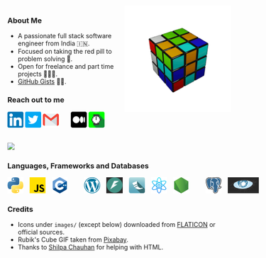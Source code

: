 <!--
**ashu-tosh-kumar/ashu-tosh-kumar** is a ✨ _special_ ✨ repository because its `README.md` (this file) appears on your GitHub profile.

Here are some ideas to get you started:

- 🔭 I’m currently working on ...
- 🌱 I’m currently learning ...
- 👯 I’m looking to collaborate on ...
- 🤔 I’m looking for help with ...
- 💬 Ask me about ...
- 📫 How to reach me: ...
- 😄 Pronouns: ...
- ⚡ Fun fact: ...
-->

<div>
  <img height='36' align='right' style='height:15rem;width:15rem' src='https://github.com/ashu-tosh-kumar/ashu-tosh-kumar/blob/main/images/rubiks-cube-6366_512.gif?raw=true' alt='Revolving Rubik's Cube' />
</div>

### About Me
- A passionate full stack software engineer from India 🇮🇳.
- Focused on taking the red pill to problem solving 💊.
- Open for freelance and part time projects 👨🏽‍💻.
- [GitHub Gists](https://gist.github.com/ashu-tosh-kumar) 🧙🏽.

### Reach out to me
<div style="white-space: nowrap;">
  <span>
    <a href='https://www.linkedin.com/in/kumar-ashu-tosh/' ><img height='36' style='border:0px;height:36px;' src='https://github.com/ashu-tosh-kumar/ashu-tosh-kumar/blob/main/images/linkedin.png?raw=true' border='0' alt='Follow me on LinkedIn' /></a>
    <a href='https://twitter.com/_atkumar' ><img height='36' style='border:0px;height:36px;' src='https://github.com/ashu-tosh-kumar/ashu-tosh-kumar/blob/main/images/twitter-logo.png?raw=true' border='0' alt='Follow me on Twitter' /></a>
    <a href='mailto:bracing08_airs@icloud.com' ><img height='36' style='border:0px;height:36px;' src='https://github.com/ashu-tosh-kumar/ashu-tosh-kumar/blob/main/images/gmail.png?raw=true' border='0' alt='Send me an Email' /></a>
  </span>
  <span>&nbsp;&nbsp;&nbsp;&nbsp;&nbsp;</span>
  <span>
    <a href='https://medium.com/@at-k' ><img height='36' style='border:0px;height:36px;' src='https://github.com/ashu-tosh-kumar/ashu-tosh-kumar/blob/main/images/medium.png?raw=true' border='0' alt='Follow me on Medium' /></a>
    <a href='https://hackernoon.com/u/atk' ><img height='36' style='border:0px;height:36px;' src='https://github.com/ashu-tosh-kumar/ashu-tosh-kumar/raw/main/images/hackernoon-logo.webp' border='0' alt='Follow me on Hackernoon' /></a>
  </span>
  <span>&nbsp;&nbsp;&nbsp;&nbsp;&nbsp;</span>
</div>&nbsp

<a href="https://www.buymeacoffee.com/ashutoshkumar"><img src="https://img.buymeacoffee.com/button-api/?text=Buy me a latte&emoji=☕&slug=ashutoshkumar&button_colour=FFDD00&font_colour=000000&font_family=Lato&outline_colour=000000&coffee_colour=ffffff" /></a>

### Languages, Frameworks and Databases
<div style="white-space: nowrap;">
  <span>
    <a style="display: inline-block; margin-right: 10px;"><img height='36' style='border:0px;height:36px;' src='https://github.com/ashu-tosh-kumar/ashu-tosh-kumar/blob/main/images/python.png?raw=true' border='0' alt='Python Icon' /></a>
    <a style="display: inline-block; margin-right: 10px;"><img height='36' style='border:0px;height:36px;' src='https://github.com/ashu-tosh-kumar/ashu-tosh-kumar/blob/main/images/js.png?raw=true' border='0' alt='JavaScript Icon' /></a>
    <a style="display: inline-block; margin-right: 10px;"><img height='36' style='border:0px;height:36px;' src='https://github.com/ashu-tosh-kumar/ashu-tosh-kumar/blob/main/images/c-.png?raw=true' border='0' alt='C++ Icon' /></a>
  </span>
  <span>&nbsp;&nbsp;&nbsp;&nbsp;&nbsp;</span>
  <span>
    <a style="display: inline-block; margin-right: 10px;"><img height='36' style='border:0px;height:36px;' src='https://github.com/ashu-tosh-kumar/ashu-tosh-kumar/blob/main/images/wordpress-logo.png?raw=true' border='0' alt='WordPress Icon' /></a>
    <a style="display: inline-block; margin-right: 10px;"><img height='36' style='border:0px;height:36px;' src='https://github.com/ashu-tosh-kumar/ashu-tosh-kumar/blob/main/images/fastapi-logo.png?raw=true' border='0' alt='FastAPI Icon' /></a>
    <a style="display: inline-block; margin-right: 10px;"><img height='36' style='border:0px;height:36px;' src='https://github.com/ashu-tosh-kumar/ashu-tosh-kumar/blob/main/images/flask-logo.png?raw=true' border='0' alt='Flask Icon' /></a>
    <a style="display: inline-block; margin-right: 10px;"><img height='36' style='border:0px;height:36px;' src='https://github.com/ashu-tosh-kumar/ashu-tosh-kumar/blob/main/images/reactjs-logo.png?raw=true' border='0' alt='ReactJS Icon' /></a>
    <a style="display: inline-block; margin-right: 10px;"><img height='36' style='border:0px;height:36px;' src='https://github.com/ashu-tosh-kumar/ashu-tosh-kumar/blob/main/images/node-js-logo.png?raw=true' border='0' alt='NodeJS Icon' /></a>
  </span>
  <span>&nbsp;&nbsp;&nbsp;&nbsp;&nbsp;</span>
  <span>
    <a style="display: inline-block; margin-right: 10px;"><img height='36' style='border:0px;height:36px;' src='https://github.com/ashu-tosh-kumar/ashu-tosh-kumar/blob/main/images/postgres-logo.png?raw=true' border='0' alt='PostgreSQL Icon' /></a>
    <a style="display: inline-block; margin-right: 10px;"><img height='36' style='border:0px;height:36px;' src='https://github.com/ashu-tosh-kumar/ashu-tosh-kumar/blob/main/images/cassandra-logo.png?raw=true' border='0' alt='Cassandra Icon' /></a>
  </span>
</div>

<!--
### My GitHub Stats
![Ashutosh Kumar](https://github-readme-stats.vercel.app/api?username=ashu-tosh-kumar&theme=rose_pine&show_icons=true)
-->

### Credits
- Icons under `images/` (except below) downloaded from [FLATICON](https://www.flaticon.com) or official sources.
- Rubik's Cube GIF taken from [Pixabay](https://pixabay.com/gifs/rubiks-cube-cube-geometry-colorful-6366/).
- Thanks to [Shilpa Chauhan](https://github.com/chauhanshilpa) for helping with HTML.
